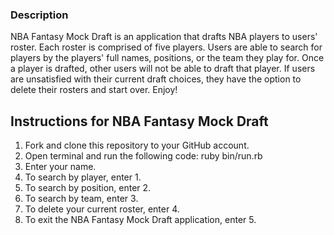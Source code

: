 ### Description

NBA Fantasy Mock Draft is an application that drafts NBA players to users'
roster. Each roster is comprised of five players. Users are able to search for
players by the players' full names, positions, or the team they play for. Once a
player is drafted, other users will not be able to draft that player. If users
are unsatisfied with their current draft choices, they have the option to delete
their rosters and start over. Enjoy!

## Instructions for NBA Fantasy Mock Draft

1. Fork and clone this repository to your GitHub account.
2. Open terminal and run the following code: ruby bin/run.rb
3. Enter your name.
4. To search by player, enter 1.
5. To search by position, enter 2.
6. To search by team, enter 3.
7. To delete your current roster, enter 4.
8. To exit the NBA Fantasy Mock Draft application, enter 5.
